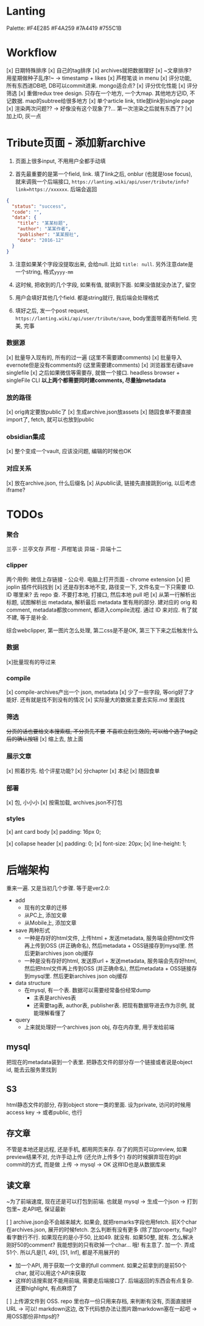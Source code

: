# Lanting
Palette: #F4E285 #F4A259 #7A4419 #755C1B

# Workflow
[x] 日期特殊排序
[x] 自己的tag排序
[x] archives就把数据理好
[x] ~文章排序? 用星期做种子乱序!~ -> timestamp + likes
[x] 芦柑笔谈 in menu
[x] 评分功能, 所有东西进DB吧, DB可以commit进来. mongo适合点?
[x] 评分优化性能
[x] 评分筛选
[x] 重做redux tree design. 只存在一个地方, 一个大map. 其他地方记ID, 不记数据. map的subtree给很多地方
[x] 单个article link, title就link到single page
[x] 渲染两次问题?? -> 好像没有这个现象了?... 第一次渲染之后就有东西了?
[x] 加上ID, 灰一点

# Tribute页面 - 添加新archive

1. 页面上很多input, 不用用户全都手动填

2. 首先最重要的是第一个field, link. 填了link之后, onblur (也就是lose focus), 就来调我一个后端接口, `https://lanting.wiki/api/user/tribute/info?link=https://xxxxxx`. 后端会返回

```json
{
  "status": "success",
  "code": "",
  "data": {
    "title": "某某标题",
    "author": "某某作者",
    "publisher": "某某报社",
    "date": "2016-12"
  }
}
```

3. 注意如果某个字段没提取出来, 会给null. 比如 `title: null`. 另外注意date是一个string, 格式`yyyy-mm`

4. 这时候, 把收到的几个字段, 如果有值, 就填到下面. 如果没值就没办法了, 留空

5. 用户会填好其他几个field. 都是string就行, 我后端会处理格式

6. 填好之后, 发一个post request, `https://lanting.wiki/api/user/tribute/save`, body里面带着所有field. 完美, 完事

### 数据源
[x] 批量导入现有的, 所有的过一遍 (这里不需要建comments)
[x] 批量导入evernote但是没有comments的 (这里需要建comments)
[x] 浏览器里右键save singlefile
[x] 之后如果微信等需要存, 就做一个接口. headless browser + singleFile CLI
**以上两个都需要同时建comments, 尽量抽metadata**

### 放的路径
[x] orig肯定要放public了
[x] 生成archive.json放assets
[x] 随园食单不要直接import了, fetch, 就可以也放到public

### obsidian集成
[x] 整个变成一个vault, 应该没问题, 编辑的时候也OK

### 对应关系
[x] 放在archive.json, 什么后缀名
[x] 从public读, 链接先直接跳到orig, 以后考虑iframe?

# TODOs

### 聚合

兰亭 - 兰亭文存
芦柑 - 芦柑笔谈
异端 - 异端十二

### clipper
两个用例: 微信上存链接 - 公众号. 电脑上打开页面 - chrome extension
[x] 把 joplin 插件代码找到
[x] 还是存到本地不变, 路径变一下, 文件名变一下只需要 ID. ID 哪里来? 去 repo 查. 不要打本地, 打接口, 然后本地 pull 吧
[x] 从第一行解析出标题, 试图解析出 metadata, 解析最后 metadata 里有用的部分. 建对应的 orig 和 comment, metadata都放comment, 都进入compile流程. 通过 ID 来对应. 有了就不建, 等于是补全.

综合webclipper, 第一图片怎么处理, 第二css是不是OK, 第三下下来之后触发什么

### 数据
[x]批量现有的导过来

### compile
[x] compile-archives产出一个 json, metadata
[x] 少了一些字段, 等orig好了才能好. 还有就是找不到没有的情况
[x] 实际量大的数据主要去实际.md 里面找

### 筛选
~~分页的话也要给文本搜索框, 不分页先不要~~
~~不喜欢立刻生效的, 可以给个选了tag之后的确认按钮~~
[x] 缩上去, 放上面

### 展示文章
[x] 照着抄先. 给个评星功能?
[x] 分chapter
[x] 本纪
[x] 随园食单

### 部署
[x] 包, 小小小
[x] 按需加载, archives.json不打包

### styles
[x] ant card body
[x] padding: 16px 0;

[x] collapse header
[x] padding: 0;
[x] font-size: 20px;
[x] line-height: 1;

# 后端架构

重来一遍. 又是当初几个步骤. 等于是ver2.0:

- add
  - 现有的文章的迁移
  - 从PC上, 添加文章
  - 从Mobile上, 添加文章
- save 两种形式
  - 一种是存好的html文件, 上传html + 发送metadata, 服务端会把html文件再上传到OSS (并正确命名), 然后metadata + OSS链接存到mysql里. 然后更新archives json obj缓存
  - 一种是没有存好的html, 发送原url + 发送metadata, 服务端会先存好html, 然后把html文件再上传到OSS (并正确命名), 然后metadata + OSS链接存到mysql里. 然后更新archives json obj缓存
- data structure
  - 在mysql, 有一个表. 数据可以需要经常备份经常dump
    - 主表是archives表
    - 还需要tag表, author表, publisher表. 把现有数据导进去作为示例, 就能理解看懂了
- query
  - 上来就处理好一个archives json obj, 存在内存里, 用于发给前端

## mysql
把现在的metadata装到一个表里. 把静态文件的部分存一个链接或者说是object id, 能去云服务里找到

## S3
html静态文件的部分, 存到object store一类的里面. 设为private, 访问的时候用access key -> 或者public, 也行

## 存文章
不管是本地还是远程, 还是手机, 都用网页来存. 存了的网页可以preview, 如果preview结果不对, 允许手动上传 (还允许上传多个)
存的时候摒弃现在的git commit的方式, 而是做 上传 -> mysql -> OK
这样ID也是从数据库来

## 读文章
~为了前端速度, 现在还是可以打包到前端. 也就是 mysql -> 生成一个json -> 打到包里~
走API吧, 保证最新

[ ] archive.json会不会越来越大. 如果会, 就把remarks字段也用fetch. 前X个char在archives.json, 展开的时候fetch. 怎么判断有没有更多 (除了加property, flag)? 看字数行不行. 如果现在的是小于50, 比如49. 就没有. 如果50整, 就有. 怎么解决刚好50的comment? 我能想到的只有砍掉一个char... 哦! 有主意了. 加一个. 弄成51个. 所以凡是[1, 49], [51, Inf], 都是不用展开的
  - 加一个API, 用于获取一个文章的full comment. 如果之前拿到的是前50个char, 就可以用这个API来获取
  - 这样的话搜索就不能用前端, 需要走后端接口了. 后端返回的东西会有点复杂. 还要highlight, 有点麻烦了

[ ] 上传源文件到 OSS. repo 里也存一份只用来存档, 来判断有没有, 页面直接拼 URL -> 可以! markdown这边, 改下代码想办法让图片跟markdown塞在一起吧 -> 用OSS那份非https的?